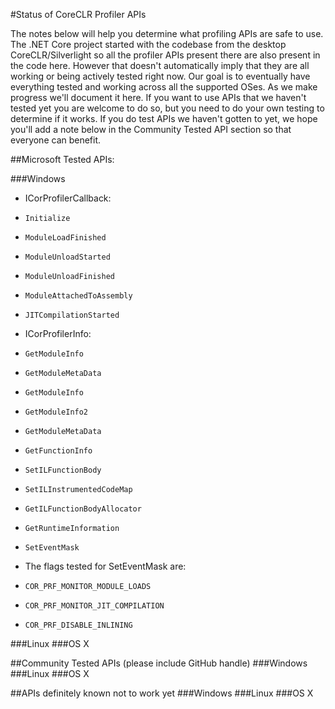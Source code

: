 #Status of CoreCLR Profiler APIs

The notes below will help you determine what profiling APIs are safe to use. The .NET Core project started with the codebase from the desktop CoreCLR/Silverlight so all the profiler APIs present there are also present in the code here. However that doesn't automatically imply that they are all working or being actively tested right now. Our goal is to eventually have everything tested and working across all the supported OSes. As we make progress we'll document it here. If you want to use APIs that we haven't tested yet you are welcome to do so, but you need to do your own testing to determine if it works. If you do test APIs we haven't gotten to yet, we hope you'll add a note below in the Community Tested API section so that everyone can benefit.

##Microsoft Tested APIs:

###Windows

* ICorProfilerCallback:
 * `Initialize`
 * `ModuleLoadFinished`
 * `ModuleUnloadStarted`
 * `ModuleUnloadFinished`
 * `ModuleAttachedToAssembly`
 * `JITCompilationStarted`

* ICorProfilerInfo:
 * `GetModuleInfo`
 * `GetModuleMetaData`
 * `GetModuleInfo`
 * `GetModuleInfo2`
 * `GetModuleMetaData`
 * `GetFunctionInfo`
 * `SetILFunctionBody`
 * `SetILInstrumentedCodeMap`
 * `GetILFunctionBodyAllocator`
 * `GetRuntimeInformation`
 * `SetEventMask`

* The flags tested for SetEventMask are:
 * `COR_PRF_MONITOR_MODULE_LOADS`
 * `COR_PRF_MONITOR_JIT_COMPILATION`
 * `COR_PRF_DISABLE_INLINING`

###Linux
###OS X

##Community Tested APIs (please include GitHub handle)
###Windows
###Linux
###OS X

##APIs definitely known not to work yet
###Windows
###Linux
###OS X

